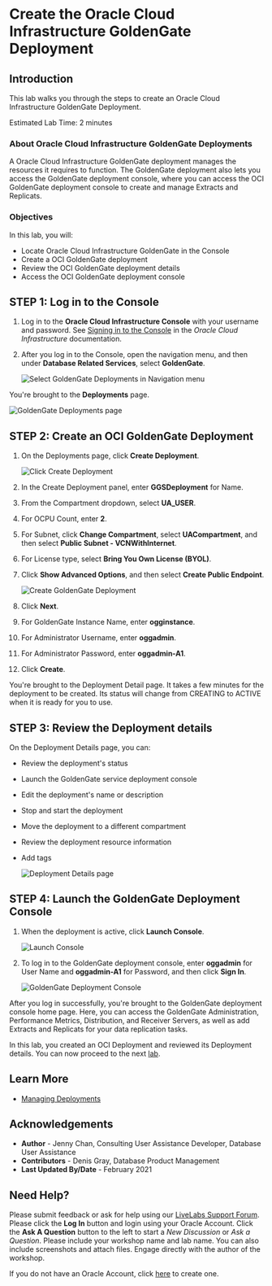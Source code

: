 # Create the Oracle Cloud Infrastructure GoldenGate Deployment

## Introduction

This lab walks you through the steps to create an Oracle Cloud Infrastructure GoldenGate Deployment.

Estimated Lab Time: 2 minutes

### About Oracle Cloud Infrastructure GoldenGate Deployments
A Oracle Cloud Infrastructure GoldenGate deployment manages the resources it requires to function. The GoldenGate deployment also lets you access the GoldenGate deployment console, where you can access the OCI GoldenGate deployment console to create and manage Extracts and Replicats.

### Objectives

In this lab, you will:
* Locate Oracle Cloud Infrastructure GoldenGate in the Console
* Create a OCI GoldenGate deployment
* Review the OCI GoldenGate deployment details
* Access the OCI GoldenGate deployment console

## **STEP 1**: Log in to the Console

1. Log in to the **Oracle Cloud Infrastructure Console** with your username and password. See [Signing in to the Console](https://docs.cloud.oracle.com/en-us/iaas/Content/GSG/Tasks/signingin.htm) in the *Oracle Cloud Infrastructure* documentation.

2. After you log in to the Console, open the navigation menu, and then under **Database Related Services**, select **GoldenGate**.

   ![Select GoldenGate Deployments in Navigation menu](images/01-01-02.png "Access GoldenGate service")

You're brought to the **Deployments** page.

   ![GoldenGate Deployments page](images/01-01-02a.png "Deployments page")

## **STEP 2:** Create an OCI GoldenGate Deployment

1. On the Deployments page, click **Create Deployment**.

   ![Click Create Deployment](images/01-02-01.png "Create a deployment")

2. In the Create Deployment panel, enter **GGSDeployment** for Name.

3. From the Compartment dropdown, select **UA_USER**.

4. For OCPU Count, enter **2**.

5. For Subnet, click **Change Compartment**, select **UACompartment**, and then select **Public Subnet - VCNWithInternet**.

6. For License type, select **Bring You Own License (BYOL)**.

7. Click **Show Advanced Options**, and then select **Create Public Endpoint**.

   ![Create GoldenGate Deployment](images/02_07_ggs-createdeployment.png "Create GoldenGate Deployment")

8. Click **Next**.

9. For GoldenGate Instance Name, enter **ogginstance**.

10. For Administrator Username, enter **oggadmin**.

11. For Administrator Password, enter **oggadmin-A1**.

12. Click **Create**.

You're brought to the Deployment Detail page. It takes a few minutes for the deployment to be created. Its status will change from CREATING to ACTIVE when it is ready for you to use.

## **STEP 3:** Review the Deployment details

On the Deployment Details page, you can:

* Review the deployment's status
* Launch the GoldenGate service deployment console
* Edit the deployment's name or description
* Stop and start the deployment
* Move the deployment to a different compartment
* Review the deployment resource information
* Add tags

    ![Deployment Details page](images/01-03-gg_deployment_details.png "GoldenGate Deployment details")

## **STEP 4:** Launch the GoldenGate Deployment Console

1. When the deployment is active, click **Launch Console**.

    ![Launch Console](images/04-01-ggs-launchconsole.png)

2. To log in to the GoldenGate deployment console, enter **oggadmin** for User Name and **oggadmin-A1** for Password, and then click **Sign In**.

    ![GoldenGate Deployment Console](images/04-02-ggs-deploymentconsole-signin.png)

After you log in successfully, you're brought to the GoldenGate deployment console home page. Here, you can access the GoldenGate Administration, Performance Metrics, Distribution, and Receiver Servers, as well as add Extracts and Replicats for your data replication tasks.

In this lab, you created an OCI Deployment and reviewed its Deployment details. You can now proceed to the next [lab](#next).

## Learn More

* [Managing Deployments](https://docs.oracle.com//cloud/paas/goldengate-service/using/deployments.html)

## Acknowledgements
* **Author** - Jenny Chan, Consulting User Assistance Developer, Database User Assistance
* **Contributors** -  Denis Gray, Database Product Management
* **Last Updated By/Date** - February 2021

## Need Help?
Please submit feedback or ask for help using our [LiveLabs Support Forum](https://community.oracle.com/tech/developers/categories/livelabsdiscussions). Please click the **Log In** button and login using your Oracle Account. Click the **Ask A Question** button to the left to start a *New Discussion* or *Ask a Question*.  Please include your workshop name and lab name.  You can also include screenshots and attach files.  Engage directly with the author of the workshop.

If you do not have an Oracle Account, click [here](https://profile.oracle.com/myprofile/account/create-account.jspx) to create one.
